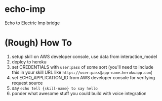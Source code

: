 # echo-imp
Echo to Electric Imp bridge

# (Rough) How To

1. setup skill on AWS developer console, use data from interaction_model
2. deploy to heroku
3. set CREDENTIALS with `user:pass` of some sort (you'll need to include this in your skill URL like `https://user:pass@app-name.herokuapp.com`)
4. set ECHO_APPLICATION_ID from AWS developer console for verifying request source
5. say `echo tell {skill-name} to say hello`
6. ponder what awesome stuff you could build with voice integration
